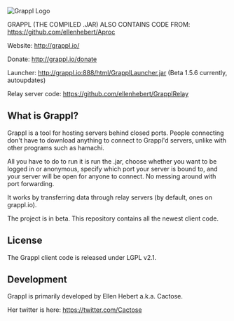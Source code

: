 ![Grappl Logo](https://dl.dropboxusercontent.com/u/34769058/grappl/glogo3.png)

GRAPPL (THE COMPILED .JAR) ALSO CONTAINS CODE FROM: https://github.com/ellenhebert/Aproc

Website: http://grappl.io/

Donate: http://grappl.io/donate

Launcher: http://grappl.io:888/html/GrapplLauncher.jar (Beta 1.5.6 currently, autoupdates)

Relay server code: https://github.com/ellenhebert/GrapplRelay

## What is Grappl?

Grappl is a tool for hosting servers behind closed ports.
People connecting don't have to download anything to connect to Grappl'd servers, unlike with other programs such as hamachi.

All you have to do to run it is run the .jar, choose whether you want to be logged in or anonymous, specify which port your server
is bound to, and your server will be open for anyone to connect. No messing around with port forwarding.

It works by transferring data through relay servers (by default, ones on grappl.io).

The project is in beta. This repository contains all the newest client code.

## License

The Grappl client code is released under LGPL v2.1.

## Development

Grappl is primarily developed by Ellen Hebert a.k.a. Cactose.

Her twitter is here: https://twitter.com/Cactose

